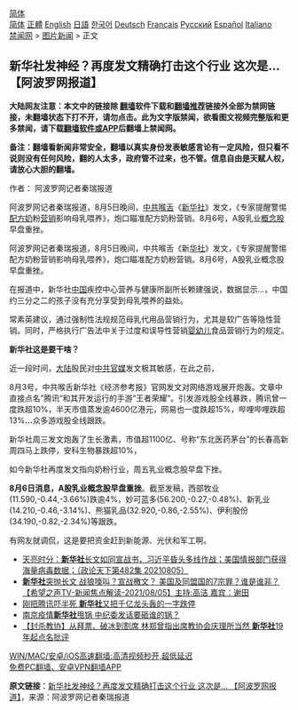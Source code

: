  <!-- 面包屑导航 --> <div class="breadcrumb"><!-- GTranslate: https://gtranslate.io/ -->  <div class="switcher notranslate">  <div class="selected">  <a href="#" onclick="return false;"> 简体</a>  </div>  <div class="option">  <a href="https://www.bannedbook.org" onclick="doGTranslate('zh-CN|zh-CN');jQuery('div.switcher div.selected a').html(jQuery(this).html());return false;" title="简体中文" class="nturl selected"> 简体</a>  <a href="https://www.bannedbook.org/zh-tw/" onclick="doGTranslate('zh-CN|zh-TW');jQuery('div.switcher div.selected a').html(jQuery(this).html());return false;" title="繁體中文" class="nturl"> 正體</a>  <a href="https://www.bannedbook.org/en/" onclick="doGTranslate('zh-CN|en');jQuery('div.switcher div.selected a').html(jQuery(this).html());return false;" title="English" class="nturl"> English</a>  <a href="https://www.bannedbook.org/ja/" onclick="doGTranslate('zh-CN|ja');jQuery('div.switcher div.selected a').html(jQuery(this).html());return false;" title="日本語" class="nturl"> 日語</a>  <a href="https://www.bannedbook.org/ko/" onclick="doGTranslate('zh-CN|ko');jQuery('div.switcher div.selected a').html(jQuery(this).html());return false;" title="한국어" class="nturl"> 한국어</a>  <a href="https://www.bannedbook.org/de/" onclick="doGTranslate('zh-CN|de');jQuery('div.switcher div.selected a').html(jQuery(this).html());return false;" title="Deutsch" class="nturl"> Deutsch</a>  <a href="https://www.bannedbook.org/fr/" onclick="doGTranslate('zh-CN|fr');jQuery('div.switcher div.selected a').html(jQuery(this).html());return false;" title="Français" class="nturl"> Français</a>  <a href="https://www.bannedbook.org/ru/" onclick="doGTranslate('zh-CN|ru');jQuery('div.switcher div.selected a').html(jQuery(this).html());return false;" title="Русский" class="nturl"> Русский</a>  <a href="https://www.bannedbook.org/es/" onclick="doGTranslate('zh-CN|es');jQuery('div.switcher div.selected a').html(jQuery(this).html());return false;" title="Español" class="nturl"> Español</a>  <a href="https://www.bannedbook.org/it/" onclick="doGTranslate('zh-CN|it');jQuery('div.switcher div.selected a').html(jQuery(this).html());return false;" title="Italiano" class="nturl"> Italiano</a>  </div>  </div>      <div class='breadcrumb-sub'><!-- Breadcrumb NavXT 6.3.0 --> <a href="https://www.bannedbook.org/" class="home">禁闻网</a> &gt; <a href="https://www.bannedbook.org/bnews/topimagenews/" class="category">图片新闻</a> &gt; 正文</div></div><h2>新华社发神经？再度发文精确打击这个行业 这次是... 【阿波罗网报道】</h2> <p class="notice"><b>大陆网友注意：本文中的链接除 <a href="https://github.com/bannedbook/fanqiang" >翻墙</a>软件下载和<a href="https://github.com/killgcd/justmysocks/blob/master/README.md">翻墙推荐</a>链接外全部为禁网链接，未翻墙状态下打不开，请勿点击。此为文字版禁闻，欲看图文视频完整版和更多禁闻，请下载<a href="https://github.com/bannedbook/fanqiang">翻墙软件或APP</a>后翻墙上禁闻网。</p><p>备注：翻墙看新闻非常安全，翻墙以真实身份发表敏感言论有一定风险，但只看不说则没有任何风险，翻的人太多，政府管不过来，也不管。信息自由是天赋人权，请放心大胆的翻墙。</b></p>  <div class="entry"> <p>作者： 阿波罗网记者秦瑞报道</p> <p id="summary">阿波罗网记者秦瑞报道，8月5日晚间，<a href="https://www.bannedbook.org/bnews/tag/%e4%b8%ad%e5%85%b1%e5%96%89%e8%88%8c/" class="st_tag internal_tag" rel="tag" title="标签 中共喉舌 下的日志">中共喉舌</a>《<a href="https://www.bannedbook.org/bnews/tag/%e6%96%b0%e5%8d%8e%e7%a4%be/" class="st_tag internal_tag" rel="tag" title="标签 新华社 下的日志">新华社</a>》发文，《专家提醒警惕<a href="https://www.bannedbook.org/bnews/tag/%E9%85%8D%E6%96%B9%E5%A5%B6/" class="st_tag internal_tag" rel="tag" title="标签 配方奶 下的日志">配方奶</a>粉<a href="https://www.bannedbook.org/bnews/tag/%E8%90%A5%E9%94%80/" class="st_tag internal_tag" rel="tag" title="标签 营销 下的日志">营销</a>影响母乳喂养》，炮口瞄准配方奶粉营销。8月6号，A股乳业<a href="https://www.bannedbook.org/bnews/tag/%E6%A6%82%E5%BF%B5%E8%82%A1/" class="st_tag internal_tag" rel="tag" title="标签 概念股 下的日志">概念股</a>早盘重挫。</p> <p>阿波罗网记者秦瑞报道，8月5日晚间，中共喉舌《新<a href="https://www.bannedbook.org/bnews/tag/%E5%8D%8E%E7%A4%BE/" class="st_tag internal_tag" rel="tag" title="标签 华社 下的日志">华社</a>》发文，《专家提醒警惕配方奶粉营销影响母乳喂养》，炮口瞄准配方奶粉营销。8月6号，A股乳业概念股早盘重挫。</p>  <p>在报道中，新华社<span class='wp_keywordlink_affiliate'><a href="https://www.bannedbook.org/" title="中国" target="_blank">中国</a></span>疾控中心营养与健康所副所长赖建强说，数据显示&#8230;，中国约三分之二的孩子没有充分享受到母乳喂养的益处。</p> <p>常素英建议，通过强制性法规规范母乳代用品营销行为，尤其是软广告等隐性营销。同时，严格执行广告法中关于过度和误导性营销<a href="https://www.bannedbook.org/bnews/tag/%E5%A9%B4%E5%B9%BC%E5%84%BF/" class="st_tag internal_tag" rel="tag" title="标签 婴幼儿 下的日志">婴幼儿</a>食品营销行为的规定。</p> <p><strong>新华社这是要干啥？</strong></p>  <p>近一段时间，<span class='wp_keywordlink_affiliate'><a href="https://www.bannedbook.org/" title="大陆" target="_blank">大陆</a></span>股民对<a href="https://www.bannedbook.org/bnews/tag/%e4%b8%ad%e5%85%b1%e5%ae%98%e5%aa%92/" class="st_tag internal_tag" rel="tag" title="标签 中共官媒 下的日志">中共官媒</a>发文极其敏感，在此之前，</p> <p>8月3号，中共喉舌新华社《经济参考报》官网发文对网络游戏展开炮轰。文章中直接点名”腾讯“和其开发运行的手游“王者荣耀”。引发游戏股全线暴跌，腾讯曾一度跌超10%，半天市值蒸发逾4600亿港元，网易也一度跌超15%，哔哩哔哩跌超13%<strong>&#8230;</strong>众多游戏股全线跟跌。</p> <p>新华社周三发文炮轰了生长激素，市值超1100亿、号称“东北医药茅台”的长春高新周四马上跌停，安科生物暴跌超10%，</p>  <p>如今新华社再度发文指向奶粉行业，周五乳业概念股早盘下挫。</p> <p><strong>8月6日消息，A股乳业概念股早盘重挫</strong>。截至发稿，西部牧业(11.590,-0.44,-3.66%)跌逾4%，妙可蓝多(56.200,-0.27,-0.48%)、新乳业(14.210,-0.46,-3.14%)、熊猫乳品(32.920,-0.86,-2.55%)、伊利股份(34.190,-0.82,-2.34%)等跟跌。</p> <p>有网友就调侃，这是要把资金赶到新能源、光伏和军工啊。</p>  <ul class='op-related-articles' title='相关阅读'> <li><a href='https://www.bannedbook.org/bnews/cbnews/20210806/1601221.html' target='_blank'>天亮时分：<b>新华社</b>长文如同宣战书，习近平昏头多线作战；美国情报部门获得海量病毒数据；（政论天下第482集 20210805）</a></li> <li><a href='https://www.bannedbook.org/bnews/comments/20210806/1601141.html' target='_blank'><b>新华社</b>突抛长文 战狼嚎叫？宣战檄文？ 美国及同盟国的7宗罪？谁是谁非？【希望之声TV-新闻焦点解读-2021/08/05】主持:高洁  嘉宾：谢田</a></li> <li><a href='https://www.bannedbook.org/bnews/finance/20210805/1600679.html' target='_blank'>刚把腾讯吓半死 <b>新华社</b>又把千亿龙头轰的一字跌停</a></li> <li><a href='https://www.bannedbook.org/bnews/ssgc/20210802/1598897.html' target='_blank'>南京疫情<b>新华社</b>甩锅 中纪委发话要砸谁的锅？</a></li> <li><a href='https://www.bannedbook.org/bnews/comments/20210801/1598277.html' target='_blank'>【封杀教协】从拜票、破冰到割席 林郑曾指出席教协会庆理所当然 <b>新华社</b>19年起点名批评</a></li> </ul> <p class="texttj"> <a href="https://github.com/bannedbook/fanqiang/wiki/V2ray%E6%9C%BA%E5%9C%BA" target="_blank">WIN/MAC/安卓/iOS高速翻墙:高清视频秒开,超低延迟</a><br/> <a href="https://github.com/bannedbook/fanqiang/wiki/%E7%A6%81%E9%97%BB%E7%BD%91%E5%AE%89%E5%8D%93%E7%BF%BB%E5%A2%99%E6%96%B0%E9%97%BBAPP" target="_blank">免费PC翻墙、安卓VPN翻墙APP</a></p><p> <b>原文链接</b>：<a class="src_link" href="https://www.aboluowang.com/2021/0806/1629162.html" target="_blank">新华社发神经？再度发文精确打击这个行业 这次是&#8230; 【阿波罗网报道】</a>，来源：阿波罗网记者秦瑞报道 </p><a name='sharetosocial'></a>  <div style="margin-bottom:5px;padding-bottom:5px;clear:both"> <div id="archive-pix-1" class="banner-ads"> <!-- AuctionX Display platform tag START --> <div id="26318x728x90x621x_ADSLOT2" clicktrack="%%CLICK_URL_ESC%%"></div> <!-- AuctionX Display platform tag END --> </div> <div id="archive-pix-2" class="banner-ads"> <!-- AuctionX Display platform tag START --> <div id="26315x300x250x621x_ADSLOT2" clicktrack="%%CLICK_URL_ESC%%"></div> <!-- AuctionX Display platform tag END --> </div> </div>  <div id="archive-pix-1" class="banner-ads"> <!-- AuctionX Display platform tag START --> <div id="26318x728x90x621x_ADSLOT3" clicktrack="%%CLICK_URL_ESC%%"></div> <!-- AuctionX Display platform tag END --> </div> </div><!--END ENTRY--> 